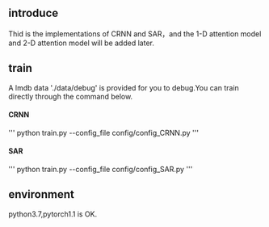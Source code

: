 ## introduce
Thid is the implementations of CRNN and SAR，and the 1-D attention model and 2-D attention model will be added later.

## train 
A lmdb data './data/debug' is provided for you to debug.You can train directly through the command below.
#### CRNN
'''
python train.py --config_file config/config_CRNN.py
'''

#### SAR 
'''
python train.py --config_file config/config_SAR.py
'''

## environment
python3.7,pytorch1.1 is OK.
